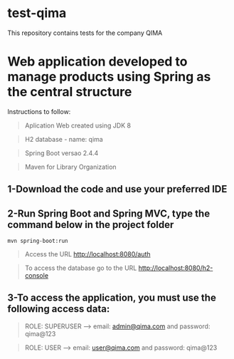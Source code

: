 # test-qima
This repository contains tests for the company QIMA

# Web application developed to manage products using Spring as the central structure

Instructions to follow:
> Aplication Web created using JDK 8 

> H2 database - name: qima

> Spring Boot versao 2.4.4

> Maven for Library Organization

## 1-Download the code and use your preferred IDE

## 2-Run Spring Boot and Spring MVC, type the command below in the project folder

```
mvn spring-boot:run
```

> Access the URL [http://localhost:8080/auth](http://localhost:8080/auth)

> To access the database go to the URL [http://localhost:8080/h2-console](http://localhost:8080/h2-console) 

## 3-To access the application, you must use the following access data:

> ROLE: SUPERUSER --> email: admin@qima.com and password: qima@123

> ROLE: USER --> email: user@qima.com and password: qima@123
